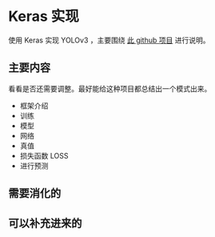 
# Keras 实现

使用 Keras 实现 YOLOv3 ，主要围绕 [此 github 项目](https://github.com/SpikeKing/keras-yolo3-detection) 进行说明。

## 主要内容

看看是否还需要调整。最好能给这种项目都总结出一个模式出来。

- 框架介绍
- 训练
- 模型
- 网络
- 真值
- 损失函数 LOSS
- 进行预测



## 需要消化的


## 可以补充进来的
